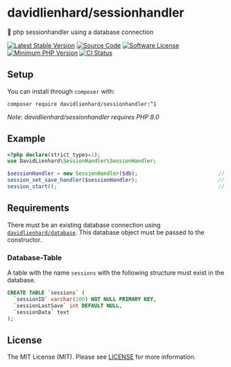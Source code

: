 # davidlienhard/sessionhandler
🐘 php sessionhandler using a database connection

[![Latest Stable Version](https://img.shields.io/packagist/v/davidlienhard/sessionhandler.svg?style=flat-square)](https://packagist.org/packages/davidlienhard/sessionhandler)
[![Source Code](https://img.shields.io/badge/source-davidlienhard/sessionhandler-blue.svg?style=flat-square)](https://github.com/davidlienhard/sessionhandler)
[![Software License](https://img.shields.io/badge/license-MIT-brightgreen.svg?style=flat-square)](https://github.com/davidlienhard/sessionhandler/blob/master/LICENSE)
[![Minimum PHP Version](https://img.shields.io/badge/php-%3E%3D%208.0-8892BF.svg?style=flat-square)](https://php.net/)
[![CI Status](https://github.com/davidlienhard/sessionhandler/actions/workflows/check.yml/badge.svg)](https://github.com/davidlienhard/sessionhandler/actions/workflows/check.yml)

## Setup

You can install through `composer` with:

```
composer require davidlienhard/sessionhandler:^1
```

*Note: davidlienhard/sessionhandler requires PHP 8.0*

## Example

```php
<?php declare(strict_types=1);
use DavidLienhard\SessionHandler\SessionHandler;

$sessionHandler = new SessionHandler($db);                          // create session handler object
session_set_save_handler($sessionHandler);                          // set custom session handler
session_start();                                                    // start session
```
## Requirements
There must be an existing database connection using [`davidlienhard/database`](https://github.com/davidlienhard/database). This database object must be passed to the constructor.

### Database-Table
A table with the name `sessions` with the following structure must exist in the database.

```sql
CREATE TABLE `sessions` (
  `sessionID` varchar(100) NOT NULL PRIMARY KEY,
  `sessionLastSave` int DEFAULT NULL,
  `sessionData` text
);
```

## License

The MIT License (MIT). Please see [LICENSE](https://github.com/davidlienhard/sessionhandler/blob/master/LICENSE) for more information.
